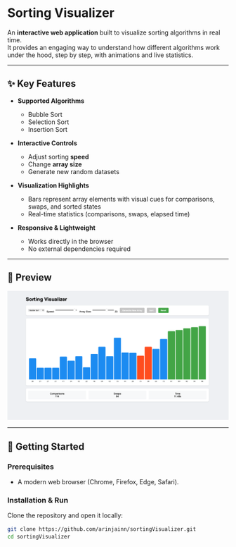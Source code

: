 # Sorting Visualizer  

An **interactive web application** built to visualize sorting algorithms in real time.  
It provides an engaging way to understand how different algorithms work under the hood, step by step, with animations and live statistics.  

---

## ✨ Key Features  

- **Supported Algorithms**  
  - Bubble Sort  
  - Selection Sort  
  - Insertion Sort  

- **Interactive Controls**  
  - Adjust sorting **speed**  
  - Change **array size**  
  - Generate new random datasets  

- **Visualization Highlights**  
  - Bars represent array elements with visual cues for comparisons, swaps, and sorted states  
  - Real-time statistics (comparisons, swaps, elapsed time)  

- **Responsive & Lightweight**  
  - Works directly in the browser  
  - No external dependencies required
 
---

## 📸 Preview  

![Sorting Visualizer Screenshot](assets/visual.png)

---

## 🚀 Getting Started  

### Prerequisites  
- A modern web browser (Chrome, Firefox, Edge, Safari).  

### Installation & Run  
Clone the repository and open it locally:  

```bash
git clone https://github.com/arinjainn/sortingVisualizer.git
cd sortingVisualizer
